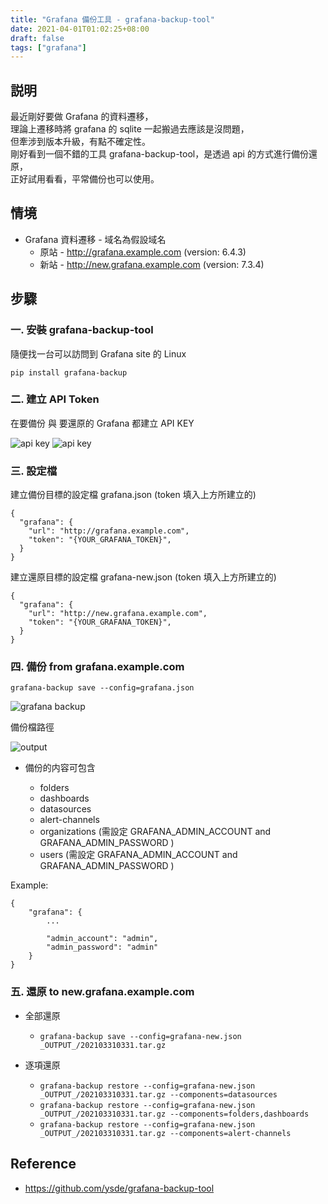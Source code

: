 ```yaml
---
title: "Grafana 備份工具 - grafana-backup-tool"
date: 2021-04-01T01:02:25+08:00
draft: false
tags: ["grafana"]
---
```


## 説明

最近剛好要做 Grafana 的資料遷移，  
理論上遷移時將 grafana 的 sqlite 一起搬過去應該是沒問題，  
但牽涉到版本升級，有點不確定性。  
剛好看到一個不錯的工具 grafana-backup-tool，是透過 api 的方式進行備份還原，  
正好試用看看，平常備份也可以使用。  

## 情境

* Grafana 資料遷移 - 域名為假設域名
  * 原站 - http://grafana.example.com (version: 6.4.3)
  * 新站 - http://new.grafana.example.com (version: 7.3.4)

## 步驟

### 一. 安裝 grafana-backup-tool

隨便找一台可以訪問到 Grafana site 的 Linux

`pip install grafana-backup`

### 二. 建立 API Token

在要備份 與 要還原的 Grafana 都建立 API KEY

![api key](https://fblog.ooopiz.com/images/2021/03/b001.jpg)
![api key](https://fblog.ooopiz.com/images/2021/03/b002.jpg)

### 三. 設定檔

建立備份目標的設定檔 grafana.json (token 填入上方所建立的)

```
{
  "grafana": {
    "url": "http://grafana.example.com",
    "token": "{YOUR_GRAFANA_TOKEN}",
  }
}
```

建立還原目標的設定檔 grafana-new.json (token 填入上方所建立的)

```
{
  "grafana": {
    "url": "http://new.grafana.example.com",
    "token": "{YOUR_GRAFANA_TOKEN}",
  }
}
```

### 四. 備份 from grafana.example.com

`grafana-backup save --config=grafana.json`

![grafana backup](https://fblog.ooopiz.com/images/2021/03/b003.jpg)

備份檔路徑

![output](https://fblog.ooopiz.com/images/2021/03/b004.jpg)

* 備份的内容可包含

  * folders
  * dashboards
  * datasources
  * alert-channels
  * organizations (需設定 GRAFANA_ADMIN_ACCOUNT and GRAFANA_ADMIN_PASSWORD )
  * users (需設定 GRAFANA_ADMIN_ACCOUNT and GRAFANA_ADMIN_PASSWORD )

Example:

```
{
    "grafana": {
        ...

        "admin_account": "admin",
        "admin_password": "admin"
    }
}
```

### 五. 還原 to new.grafana.example.com

* 全部還原

  * `grafana-backup save --config=grafana-new.json _OUTPUT_/202103310331.tar.gz`

* 逐項還原

  * `grafana-backup restore --config=grafana-new.json _OUTPUT_/202103310331.tar.gz --components=datasources`
  * `grafana-backup restore --config=grafana-new.json _OUTPUT_/202103310331.tar.gz --components=folders,dashboards`
  * `grafana-backup restore --config=grafana-new.json _OUTPUT_/202103310331.tar.gz --components=alert-channels`

## Reference

* https://github.com/ysde/grafana-backup-tool